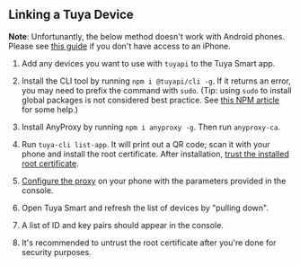 ## Linking a Tuya Device

**Note**: Unfortunantly, the below method doesn't work with Android phones.  Please see [this guide](https://github.com/codetheweb/tuyapi/blob/master/docs/SETUP_DEPRECATED.md#android) if you don't have access to an iPhone.

1. Add any devices you want to use with `tuyapi` to the Tuya Smart app.

2. Install the CLI tool by running `npm i @tuyapi/cli -g`. If it returns an error, you may need to prefix the command with `sudo`. (Tip: using `sudo` to install global packages is not considered best practice. See [this NPM article](https://docs.npmjs.com/getting-started/fixing-npm-permissions) for some help.)

3. Install AnyProxy by running `npm i anyproxy -g`.  Then run `anyproxy-ca`.

4. Run `tuya-cli list-app`.  It will print out a QR code; scan it with your phone and install the root certificate.  After installation, [trust the installed root certificate](https://support.apple.com/en-nz/HT204477).

5. [Configure the proxy](http://www.iphonehacks.com/2017/02/how-to-configure-use-proxy-iphone-ipad.html) on your phone with the parameters provided in the console.

6. Open Tuya Smart and refresh the list of devices by "pulling down".

7. A list of ID and key pairs should appear in the console.

8. It's recommended to untrust the root certificate after you're done for security purposes.
